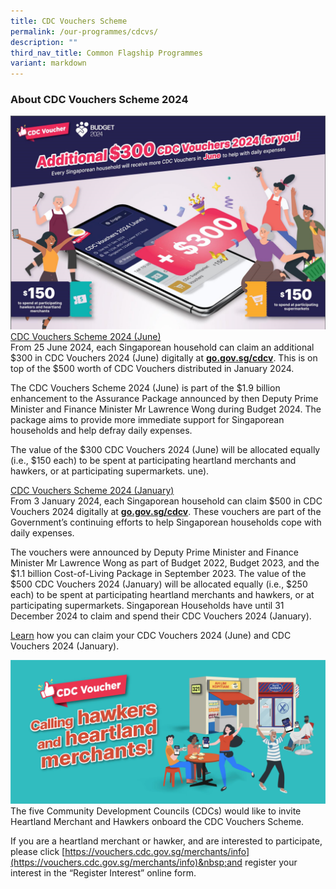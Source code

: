 ```yaml
---
title: CDC Vouchers Scheme
permalink: /our-programmes/cdcvs/
description: ""
third_nav_title: Common Flagship Programmes
variant: markdown
---
```

### About CDC Vouchers Scheme 2024

![](/images/Banner_with_words.png)
<u>CDC Vouchers Scheme 2024 (June)</u>  
From 25 June 2024, each Singaporean household can claim an additional $300 in CDC Vouchers 2024 (June) digitally at&nbsp;[**go.gov.sg/cdcv**](https://go.gov.sg/cdcv). This is on top of the $500 worth of CDC Vouchers distributed in January 2024.  
  
The CDC Vouchers Scheme 2024 (June) is part of the $1.9 billion enhancement to the Assurance Package announced by then Deputy Prime Minister and Finance Minister Mr Lawrence Wong during Budget 2024. The package aims to provide more immediate support for Singaporean households and help defray daily expenses.  
  
The value of the $300 CDC Vouchers 2024 (June) will be allocated equally (i.e., $150 each) to be spent at participating heartland merchants and hawkers, or at participating supermarkets. une).  
  
<u>CDC Vouchers Scheme 2024 (January)</u>  
From 3 January 2024, each Singaporean household can claim $500 in CDC Vouchers 2024 digitally at&nbsp;[**go.gov.sg/cdcv**](https://go.gov.sg/cdcv). These vouchers are part of the Government’s continuing efforts to help Singaporean households cope with daily expenses.  
  
The vouchers were announced by Deputy Prime Minister and Finance Minister Mr Lawrence Wong as part of Budget 2022, Budget 2023, and the $1.1 billion Cost-of-Living Package in September 2023. The value of the $500 CDC Vouchers 2024 (January) will be allocated equally (i.e., $250 each) to be spent at participating heartland merchants and hawkers, or at participating supermarkets. Singaporean Households have until 31 December 2024 to claim and spend their CDC Vouchers 2024 (January).

[Learn](https://vouchers.cdc.gov.sg/residents/info)&nbsp;how you can claim your CDC Vouchers 2024 (June) and CDC Vouchers 2024 (January).

![cdc vouchers merchants](/images/Common%20Flagship%20Progs/CDCV%20Merchants.png)
The five Community Development Councils (CDCs) would like to invite Heartland Merchant and Hawkers onboard the CDC Vouchers Scheme.  
  
If you are a heartland merchant or hawker, and are interested to participate, please click&nbsp;[https://vouchers.cdc.gov.sg/merchants/info](https://vouchers.cdc.gov.sg/merchants/info)&nbsp;and register your interest in the “Register Interest” online form.